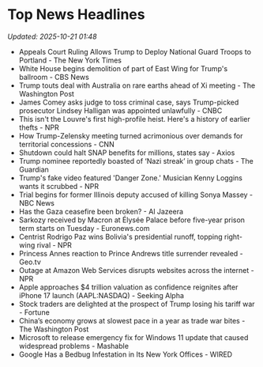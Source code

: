 # Top News Headlines

_Updated: 2025-10-21 01:48_

- Appeals Court Ruling Allows Trump to Deploy National Guard Troops to Portland - The New York Times
- White House begins demolition of part of East Wing for Trump's ballroom - CBS News
- Trump touts deal with Australia on rare earths ahead of Xi meeting - The Washington Post
- James Comey asks judge to toss criminal case, says Trump-picked prosecutor Lindsey Halligan was appointed unlawfully - CNBC
- This isn't the Louvre's first high-profile heist. Here's a history of earlier thefts - NPR
- How Trump-Zelensky meeting turned acrimonious over demands for territorial concessions - CNN
- Shutdown could halt SNAP benefits for millions, states say - Axios
- Trump nominee reportedly boasted of ‘Nazi streak’ in group chats - The Guardian
- Trump's fake video featured 'Danger Zone.' Musician Kenny Loggins wants it scrubbed - NPR
- Trial begins for former Illinois deputy accused of killing Sonya Massey - NBC News
- Has the Gaza ceasefire been broken? - Al Jazeera
- Sarkozy received by Macron at Élysée Palace before five-year prison term starts on Tuesday - Euronews.com
- Centrist Rodrigo Paz wins Bolivia's presidential runoff, topping right-wing rival - NPR
- Princess Annes reaction to Prince Andrews title surrender revealed - Geo.tv
- Outage at Amazon Web Services disrupts websites across the internet - NPR
- Apple approaches $4 trillion valuation as confidence reignites after iPhone 17 launch (AAPL:NASDAQ) - Seeking Alpha
- Stock traders are delighted at the prospect of Trump losing his tariff war - Fortune
- China’s economy grows at slowest pace in a year as trade war bites - The Washington Post
- Microsoft to release emergency fix for Windows 11 update that caused widespread problems - Mashable
- Google Has a Bedbug Infestation in Its New York Offices - WIRED